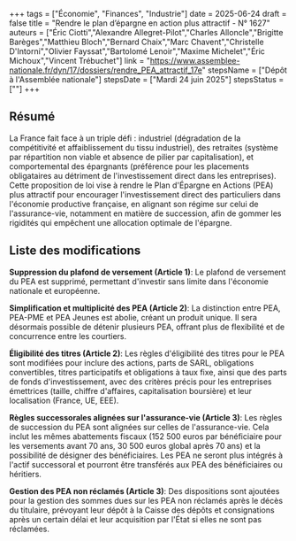 +++
tags = ["Économie", "Finances", "Industrie"]
date = 2025-06-24
draft = false
title = "Rendre le plan d’épargne en action plus attractif - N° 1627"
auteurs = ["Éric Ciotti","Alexandre Allegret-Pilot","Charles Alloncle","Brigitte Barèges","Matthieu Bloch","Bernard Chaix","Marc Chavent","Christelle D'Intorni","Olivier Fayssat","Bartolomé Lenoir","Maxime Michelet","Éric Michoux","Vincent Trébuchet"]
link = "https://www.assemblee-nationale.fr/dyn/17/dossiers/rendre_PEA_attractif_17e"
stepsName = ["Dépôt à l'Assemblée nationale"]
stepsDate = ["Mardi 24 juin 2025"]
stepsStatus = [""]
+++

## Résumé

La France fait face à un triple défi : industriel (dégradation de la compétitivité et affaiblissement du tissu industriel), des retraites (système par répartition non viable et absence de pilier par capitalisation), et comportemental des épargnants (préférence pour les placements obligataires au détriment de l'investissement direct dans les entreprises). Cette proposition de loi vise à rendre le Plan d'Épargne en Actions (PEA) plus attractif pour encourager l'investissement direct des particuliers dans l'économie productive française, en alignant son régime sur celui de l'assurance-vie, notamment en matière de succession, afin de gommer les rigidités qui empêchent une allocation optimale de l'épargne.

## Liste des modifications

**Suppression du plafond de versement (Article 1)**: Le plafond de versement du PEA est supprimé, permettant d'investir sans limite dans l'économie nationale et européenne.

**Simplification et multiplicité des PEA (Article 2)**: La distinction entre PEA, PEA-PME et PEA Jeunes est abolie, créant un produit unique. Il sera désormais possible de détenir plusieurs PEA, offrant plus de flexibilité et de concurrence entre les courtiers.

**Éligibilité des titres (Article 2)**: Les règles d'éligibilité des titres pour le PEA sont modifiées pour inclure des actions, parts de SARL, obligations convertibles, titres participatifs et obligations à taux fixe, ainsi que des parts de fonds d'investissement, avec des critères précis pour les entreprises émettrices (taille, chiffre d'affaires, capitalisation boursière) et leur localisation (France, UE, EEE).

**Règles successorales alignées sur l'assurance-vie (Article 3)**: Les règles de succession du PEA sont alignées sur celles de l'assurance-vie. Cela inclut les mêmes abattements fiscaux (152 500 euros par bénéficiaire pour les versements avant 70 ans, 30 500 euros global après 70 ans) et la possibilité de désigner des bénéficiaires. Les PEA ne seront plus intégrés à l'actif successoral et pourront être transférés aux PEA des bénéficiaires ou héritiers.

**Gestion des PEA non réclamés (Article 3)**: Des dispositions sont ajoutées pour la gestion des sommes dues sur les PEA non réclamés après le décès du titulaire, prévoyant leur dépôt à la Caisse des dépôts et consignations après un certain délai et leur acquisition par l'État si elles ne sont pas réclamées.
